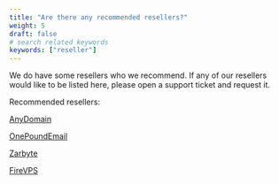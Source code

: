 ```yaml
---
title: "Are there any recommended resellers?"
weight: 5
draft: false
# search related keywords
keywords: ["reseller"]
---
```


We do have some resellers who we recommend. If any of our resellers would like to be listed here, please open a support ticket and request it.

Recommended resellers:

[AnyDomain](https://anydomain.email/)

[OnePoundEmail](https://onepoundemail.co.uk/)

[Zarbyte](https://zarbyte.com/services/email-hosting/)

[FireVPS](https://firevps.net/business-email-hosting/)
